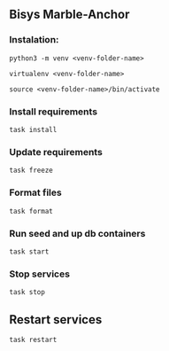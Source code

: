 ## Bisys Marble-Anchor

### Instalation:
~~~
python3 -m venv <venv-folder-name>
~~~

~~~
virtualenv <venv-folder-name>
~~~

~~~
source <venv-folder-name>/bin/activate
~~~

### Install requirements
~~~
task install
~~~

### Update requirements
~~~
task freeze
~~~

### Format files
~~~
task format
~~~

### Run seed and up db containers
~~~
task start
~~~

### Stop services
~~~
task stop
~~~

## Restart services
~~~
task restart
~~~
